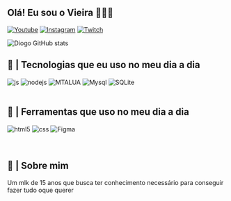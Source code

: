## Olá! Eu sou o Vieira 🧑🏻‍💻


[![Youtube](https://img.shields.io/badge/YouTube-FF0000?style=for-the-badge&logo=youtube&logoColor=white)](https://www.youtube.com/channel/UC0RcFdAqqQtyjetLz7Yhkow)
[![Instagram](https://img.shields.io/badge/Instagram-E4405F?style=for-the-badge&logo=instagram&logoColor=white)](https://www.instagram.com/eodioguin/)
[![Twitch](https://img.shields.io/badge/Discord-7289DA?style=for-the-badge&logo=discord&logoColor=white)](Dioguin#9137)

![Diogo GitHub stats](https://github-readme-stats.vercel.app/api?username=VieirinhaDev&show_icons=true&theme=dracula&count_private=false)

## 🚀 | Tecnologias que eu uso no meu dia a dia

<div style="display: inline_block">
  <img align="center" alt="js" src="https://img.shields.io/badge/JavaScript-F7DF1E?style=for-the-badge&logo=javascript&logoColor=black" />
  <img align="center" alt="nodejs" src="https://img.shields.io/badge/Node.js-43853D?style=for-the-badge&logo=node.js&logoColor=white" />
  <img align="center" alt="MTALUA" src="https://camo.githubusercontent.com/a43250c5eda666f34036cc2189bd866baf7325a5e5ebd11c3e30c78f3e96ed8f/68747470733a2f2f696d672e736869656c64732e696f2f62616467652f4d54414c55412d3733326363393f7374796c653d666f722d7468652d6261646765266c6f676f3d6c7561266c6f676f436f6c6f723d313730343265" />
  <img align="center" alt="Mysql" src="https://img.shields.io/badge/MySQL-00000F?style=for-the-badge&logo=mysql&logoColor=white" />
  <img align="center" alt="SQLite" src="https://img.shields.io/badge/SQLite-07405E?style=for-the-badge&logo=sqlite&logoColor=white" />




</div><br/>


## 🔧 | Ferramentas que uso no meu dia a dia

<div style="display: inline_block">
  <img align="center" alt="html5" src="https://camo.githubusercontent.com/dae860574a50bc2b8b1f94a775bd58c2c2ab63db347ea751aca135b71863ed52/68747470733a2f2f696d672e736869656c64732e696f2f62616467652f5653436f64652d3030384238423f7374796c653d666f722d7468652d6261646765266c6f676f3d76697375616c2d73747564696f2d636f6465266c6f676f436f6c6f723d626c7565" />
  <img align="center" alt="css" src="https://camo.githubusercontent.com/6476361b7bd6884011dcd60acfa1681d0ec62a9c580cc85dd487be5b28ac77a7/68747470733a2f2f696d672e736869656c64732e696f2f62616467652f4769744875625f4465736b746f702d677261793f7374796c653d666f722d7468652d6261646765266c6f676f3d676974687562266c6f676f436f6c6f723d707572706c65" />

  <img align="center" alt="Figma" src="https://img.shields.io/badge/figma-%23F24E1E.svg?style=for-the-badge&logo=figma&logoColor=white" />


</div><br/>


</div><br/>


## 🚧 | Sobre mim

<div style="display: inline_block">

Um mlk de 15 anos que busca ter conhecimento necessário para conseguir fazer tudo oque querer 

</div><br/>
